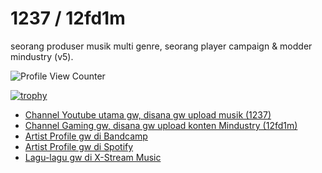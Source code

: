 # 1237 / 12fd1m
seorang produser musik multi genre, seorang player campaign & modder mindustry (v5). 


![Profile View Counter](https://komarev.com/ghpvc/?username=12fd1m)

[![trophy](https://github-profile-trophy.vercel.app/?username=12fd1m)](https://github.com/ryo-ma/github-profile-trophy)

- [Channel Youtube utama gw, disana gw upload musik (1237)](https://www.youtube.com/channel/UCfaCDOzt7a1zBD48xss7bOQ)
- [Channel Gaming gw, disana gw upload konten Mindustry (12fd1m)](https://www.youtube.com/channel/UCDQSc8IQxRXk-2bG2xJzU2w)
- [Artist Profile gw di Bandcamp](https://1237.bandcamp.com)
- [Artist Profile gw di Spotify](https://open.spotify.com/artist/1fMTuQeURfd35ANZSzFHGQ)
- [Lagu-lagu gw di X-Stream Music](https://www.youtube.com/playlist?list=PL-9JdATROorDakmhMkatx1Hn23jR-hj2y)
